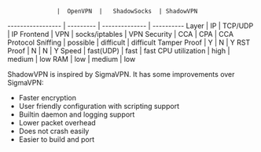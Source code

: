                   |  OpenVPN  |   ShadowSocks  | ShadowVPN
----------------- | --------- | -------------- | ----------
Layer             |     IP    |     TCP/UDP    |     IP
Frontend          |    VPN    | socks/iptables |    VPN
Security          |    CCA    |       CPA      |    CCA
Protocol Sniffing |  possible |    difficult   | difficult
Tamper Proof      |     Y     |        N       |     Y
RST Proof         |     N     |        N       |     Y
Speed             | fast(UDP) |       fast     |    fast
CPU utilization   |    high   |      medium    |    low
RAM               |    low    |      medium    |    low

ShadowVPN is inspired by SigmaVPN. It has some improvements over SigmaVPN:
- Faster encryption
- User friendly configuration with scripting support
- Builtin daemon and logging support
- Lower packet overhead
- Does not crash easily
- Easier to build and port